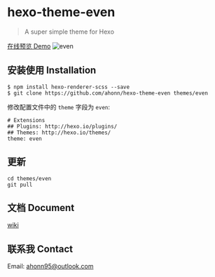 # hexo-theme-even

> A super simple theme for Hexo 

[在线预览 Demo](http://www.ahonn.me)
![even](http://ww2.sinaimg.cn/large/006tNc79gw1faoa9tm7gnj312v0or421.jpg)

## 安装使用 Installation
```
$ npm install hexo-renderer-scss --save
$ git clone https://github.com/ahonn/hexo-theme-even themes/even
```

修改配置文件中的 `theme` 字段为 `even`: 

```
# Extensions
## Plugins: http://hexo.io/plugins/
## Themes: http://hexo.io/themes/
theme: even
```

## 更新
```
cd themes/even
git pull
```

## 文档 Document
[wiki](https://github.com/ahonn/hexo-theme-even/wiki)

## 联系我 Contact
Email: [ahonn95@outlook.com](mailto:ahonn95@outlook.com)
